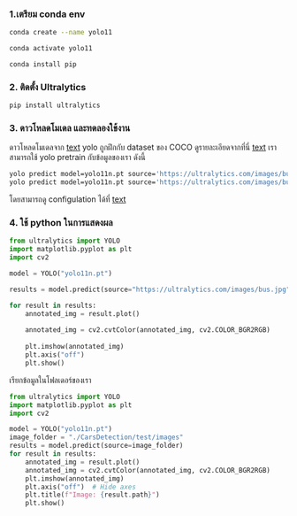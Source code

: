 
### 1.เตรียม conda env

```bash
conda create --name yolo11

conda activate yolo11

conda install pip
```

### 2. ติดตั้ง Ultralytics

```bash
pip install ultralytics
```

### 3. ดาวโหลดโมเดล และทดลองใช้งาน

ดาวโหลดโมเดลจาก [text](https://github.com/ultralytics/ultralytics)
yolo ถูกฝึกกับ dataset ของ COCO ดูรายละเอียดจากที่นี่ [text](https://github.com/ultralytics/ultralytics/blob/main/ultralytics/cfg/datasets/coco.yaml)
เราสามารถใช้ yolo pretrain กับข้อมูลของเรา ดังนี้ 
```bash
yolo predict model=yolo11n.pt source='https://ultralytics.com/images/bus.jpg' 
yolo predict model=yolo11n.pt source='https://ultralytics.com/images/bus.jpg' project=test classes=5  
```

โดยสามารถดู configulation ได้ที่ [text](https://docs.ultralytics.com/usage/cfg/)

### 4. ใช้ python ในการแสดงผล

```python
from ultralytics import YOLO
import matplotlib.pyplot as plt
import cv2 

model = YOLO("yolo11n.pt")

results = model.predict(source="https://ultralytics.com/images/bus.jpg", classes=[5])

for result in results:
    annotated_img = result.plot()
    
    annotated_img = cv2.cvtColor(annotated_img, cv2.COLOR_BGR2RGB)
    
    plt.imshow(annotated_img)
    plt.axis("off")  
    plt.show()
```

เรียกข้อมูลในโฟลเดอร์ของเรา

```python
from ultralytics import YOLO
import matplotlib.pyplot as plt
import cv2  

model = YOLO("yolo11n.pt")
image_folder = "./CarsDetection/test/images" 
results = model.predict(source=image_folder) 
for result in results:
    annotated_img = result.plot()
    annotated_img = cv2.cvtColor(annotated_img, cv2.COLOR_BGR2RGB)
    plt.imshow(annotated_img)
    plt.axis("off")  # Hide axes
    plt.title(f"Image: {result.path}") 
    plt.show()
```
